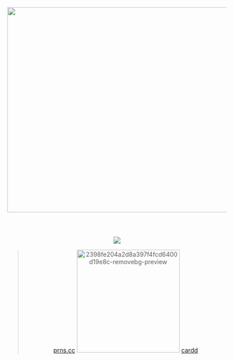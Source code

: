 <div align="center">

<img width="1080" height="471" alt="image" src="https://github.com/user-attachments/assets/714e1533-f88e-4e8b-b0a7-208a668d1cb8" />




<h1 align="center"> </h1>


<br />



<img src="https://komarev.com/ghpvc/?username=artfufu&base=7906&color=ff4800&label=Flames">




<br>

> [prns.cc](https://pronouns.cc/@shedletskying)  <img width="236" height="236" alt="2398fe204a2d8a397f4fcd6400d19e8c-removebg-preview" src="https://github.com/user-attachments/assets/415f346e-5ec5-4332-901c-f33561464eb7" />
[cardd](https://theflamepillar.carrd.co/)





